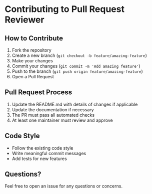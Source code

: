 # Contributing to Pull Request Reviewer

## How to Contribute

1. Fork the repository
2. Create a new branch (`git checkout -b feature/amazing-feature`)
3. Make your changes
4. Commit your changes (`git commit -m 'Add amazing feature'`)
5. Push to the branch (`git push origin feature/amazing-feature`)
6. Open a Pull Request

## Pull Request Process

1. Update the README.md with details of changes if applicable
2. Update the documentation if necessary
3. The PR must pass all automated checks
4. At least one maintainer must review and approve

## Code Style

* Follow the existing code style
* Write meaningful commit messages
* Add tests for new features

## Questions?

Feel free to open an issue for any questions or concerns.
